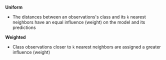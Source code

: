 **Uniform**

- The distances between an observations's class and its `k` nearest neighbors have an equal influence (weight) on the model and its predictions

**Weighted**

- Class observations closer to `k` nearest neighbors are assigned a greater influence (weight)

